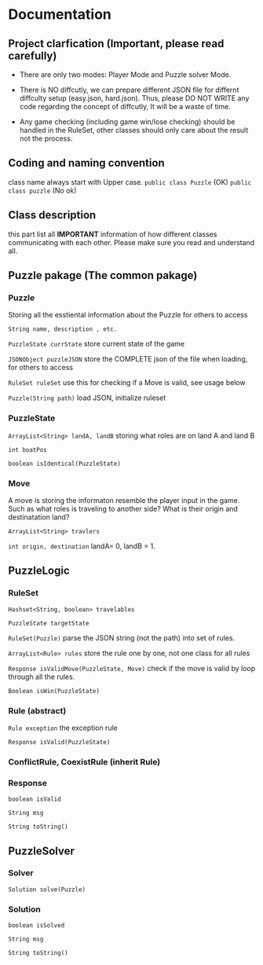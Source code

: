 # Documentation

## Project clarfication (Important, please read carefully)

- There are only two modes: Player Mode and Puzzle solver Mode.

- There is NO diffcutly, we can prepare different JSON file for differnt diffculty setup (easy.json, hard.json). Thus, please DO NOT WRITE any code regarding the concept of diffcutly, It will be a waste of time.

- Any game checking (including game win/lose checking) should be handled in the RuleSet, other classes should only care about the result not the process.

## Coding and naming convention

class name always start with Upper case.
`public class Puzzle` (OK)
`public class puzzle` (No ok)


## Class description
this part list all **IMPORTANT** information of how different classes communicating with each other. Please make sure you read and understand all.

## Puzzle pakage (The common pakage)
### Puzzle
Storing all the esstiental information about the Puzzle for others to access

`String name, description , etc.`

`PuzzleState currState`  store current state of the game

`JSONObject puzzleJSON` store the COMPLETE json of the file when loading, for others to access 

`RuleSet ruleSet` use this for checking if a Move is valid, see usage below

`Puzzle(String path)` load JSON, initialize ruleset

### PuzzleState
`ArrayList<String> landA, landB` storing what roles are on land A and land B

`int boatPos`

`boolean isIdentical(PuzzleState)`

### Move
A move is storing the informaton resemble the player input in the game. Such as what roles is traveling to another side? What is their origin and destinatation land? 

`ArrayList<String> travlers`

`int origin, destination` landA= 0, landB = 1.

## PuzzleLogic
### RuleSet
`Hashset<String, boolean> travelables` 

`PuzzleState targetState`

`RuleSet(Puzzle)` parse the JSON string (not the path) into set of rules.

`ArrayList<Rule> rules` store the rule one by one, not one class for all rules

`Response isValidMove(PuzzleState, Move)` check if the move is valid by loop through all the rules.

`Boolean isWin(PuzzleState)`

### Rule (abstract)
`Rule exception` the exception rule

`Response isValid(PuzzleState)`

### ConflictRule, CoexistRule (inherit Rule)

### Response
`boolean isValid`

`String msg`

`String toString()`
## PuzzleSolver
### Solver
`Solution solve(Puzzle)` 
### Solution
`boolean isSolved`

`String msg`

`String toString()`
